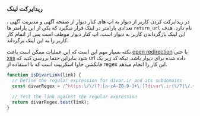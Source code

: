 ### ریدایرکت لینک
در ریدایرکت کردن کاربر از دیوار به اپ های کنار دیوار از صفحه آگهی و مدیریت آگهی ، تعدادی پارامتر در لینک قرار میگیرد که یکی از این پارامتر ها `return_url` نام دارد. هدف این لینک بازگرداندن کاربر به دیوار است. اپ کنار دیوار موظف است پس از اتمام کار کاربر را به این لینک برگرداند.

نکته بسیار مهم این است که این عملیات ممکن است باعث [open redirection](https://learn.snyk.io/lesson/open-redirect/) یا حتی [xss](https://owasp.org/www-community/attacks/xss/)  شود بنابراین حتما بررسی کنید که url داده شده برای دیوار باشد. تیکه کد زیر یک فانکشن جاوا اسکریپت است که با استفاده از regex این کار را انجام میدهد.
```js
function isDivarLink(link) {
  // Define the regular expression for divar.ir and its subdomains
  const divarRegex = /^https:\/\/(?:[a-zA-Z0-9-]+\.)?divar\.ir(\/?|\/.+)$/;

  // Test the link against the regular expression
  return divarRegex.test(link);
}
```
